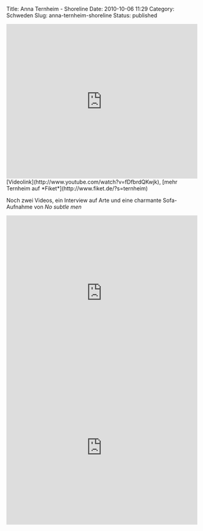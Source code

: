 Title: Anna Ternheim - Shoreline
Date: 2010-10-06 11:29
Category: Schweden
Slug: anna-ternheim-shoreline
Status: published

<iframe title="YouTube video player" class="youtube-player" type="text/html" width="498" height="403" src="http://www.youtube.com/embed/fDfbrdQKwjk" frameborder="0"></iframe>  
[Videolink](http://www.youtube.com/watch?v=fDfbrdQKwjk), [mehr Ternheim
auf *Fiket*](http://www.fiket.de/?s=ternheim)

Noch zwei Videos, ein Interview auf Arte und eine charmante
Sofa-Aufnahme von *No subtle men* <!--more nach dem Klick &raquo; -->

<iframe title="YouTube video player" class="youtube-player" type="text/html" width="498" height="403" src="http://www.youtube.com/embed/8CFwnh-dW-o" frameborder="0"></iframe>

<iframe title="YouTube video player" class="youtube-player" type="text/html" width="498" height="403" src="http://www.youtube.com/embed/MfiVx0yChpc" frameborder="0"></iframe>

